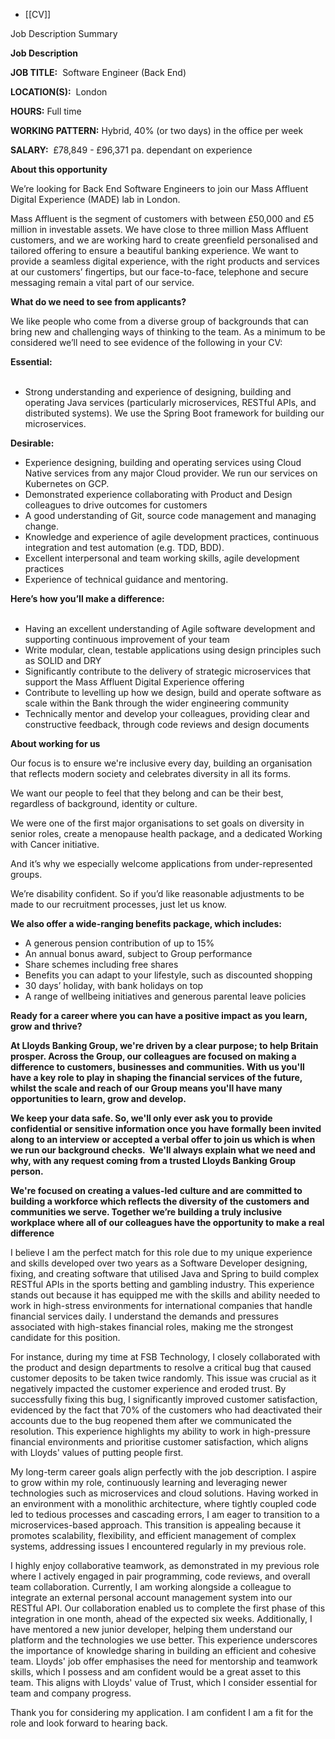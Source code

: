 - [[CV]]

Job Description Summary


**Job Description**

**JOB TITLE:**  Software Engineer (Back End)

**LOCATION(S):**  London

**HOURS:** Full time

**WORKING PATTERN:** Hybrid, 40% (or two days) in the office per week

**SALARY:**  £78,849 - £96,371 pa. dependant on experience

**About this opportunity**

We’re looking for Back End Software Engineers to join our Mass Affluent Digital Experience (MADE) lab in London.  
  
Mass Affluent is the segment of customers with between £50,000 and £5 million in investable assets. We have close to three million Mass Affluent customers, and we are working hard to create greenfield personalised and tailored offering to ensure a beautiful banking experience. We want to provide a seamless digital experience, with the right products and services at our customers’ fingertips, but our face-to-face, telephone and secure messaging remain a vital part of our service.

**What do we need to see from applicants?**

We like people who come from a diverse group of backgrounds that can bring new and challenging ways of thinking to the team. As a minimum to be considered we’ll need to see evidence of the following in your CV:

**Essential:**  
 

- Strong understanding and experience of designing, building and operating Java services (particularly microservices, RESTful APIs, and distributed systems). We use the Spring Boot framework for building our microservices.

**Desirable:**

- Experience designing, building and operating services using Cloud Native services from any major Cloud provider. We run our services on Kubernetes on GCP.
- Demonstrated experience collaborating with Product and Design colleagues to drive outcomes for customers
- A good understanding of Git, source code management and managing change.
- Knowledge and experience of agile development practices, continuous integration and test automation (e.g. TDD, BDD).
- Excellent interpersonal and team working skills, agile development practices
- Experience of technical guidance and mentoring.

**Here’s how you’ll make a difference:**  
 

- Having an excellent understanding of Agile software development and supporting continuous improvement of your team
- Write modular, clean, testable applications using design principles such as SOLID and DRY
- Significantly contribute to the delivery of strategic microservices that support the Mass Affluent Digital Experience offering
- Contribute to levelling up how we design, build and operate software as scale within the Bank through the wider engineering community
- Technically mentor and develop your colleagues, providing clear and constructive feedback, through code reviews and design documents

  
**About working for us**

Our focus is to ensure we're inclusive every day, building an organisation that reflects modern society and celebrates diversity in all its forms.

We want our people to feel that they belong and can be their best, regardless of background, identity or culture.

We were one of the first major organisations to set goals on diversity in senior roles, create a menopause health package, and a dedicated Working with Cancer initiative.

And it’s why we especially welcome applications from under-represented groups.

We’re disability confident. So if you’d like reasonable adjustments to be made to our recruitment processes, just let us know.

**We also offer a wide-ranging benefits package, which includes:**

- A generous pension contribution of up to 15%
- An annual bonus award, subject to Group performance
- Share schemes including free shares
- Benefits you can adapt to your lifestyle, such as discounted shopping
- 30 days’ holiday, with bank holidays on top
- A range of wellbeing initiatives and generous parental leave policies

**Ready for a career where you can have a positive impact as you learn, grow and thrive?**

**At Lloyds Banking Group, we're driven by a clear purpose; to help Britain prosper. Across the Group, our colleagues are focused on making a difference to customers, businesses and communities. With us you'll have a key role to play in shaping the financial services of the future, whilst the scale and reach of our Group means you'll have many opportunities to learn, grow and develop.**

**We keep your data safe. So, we'll only ever ask you to provide confidential or sensitive information once you have formally been invited along to an interview or accepted a verbal offer to join us which is when we run our background checks.  We'll always explain what we need and why, with any request coming from a trusted Lloyds Banking Group person.** 

**We're focused on creating a values-led culture and are committed to building a workforce which reflects the diversity of the customers and communities we serve. Together we’re building a truly inclusive workplace where all of our colleagues have the opportunity to make a real difference**





I believe I am the perfect match for this role due to my unique experience and skills developed over two years as a Software Developer designing, fixing, and creating software that utilised Java and Spring to build complex RESTful APIs in the sports betting and gambling industry. This experience stands out because it has equipped me with the skills and ability needed to work in high-stress environments for international companies that handle financial services daily. I understand the demands and pressures associated with high-stakes financial roles, making me the strongest candidate for this position.

For instance, during my time at FSB Technology, I closely collaborated with the product and design departments to resolve a critical bug that caused customer deposits to be taken twice randomly. This issue was crucial as it negatively impacted the customer experience and eroded trust. By successfully fixing this bug, I significantly improved customer satisfaction, evidenced by the fact that 70% of the customers who had deactivated their accounts due to the bug reopened them after we communicated the resolution. This experience highlights my ability to work in high-pressure financial environments and prioritise customer satisfaction, which aligns with Lloyds' values of putting people first.

My long-term career goals align perfectly with the job description. I aspire to grow within my role, continuously learning and leveraging newer technologies such as microservices and cloud solutions. Having worked in an environment with a monolithic architecture, where tightly coupled code led to tedious processes and cascading errors, I am eager to transition to a microservices-based approach. This transition is appealing because it promotes scalability, flexibility, and efficient management of complex systems, addressing issues I encountered regularly in my previous role.

I highly enjoy collaborative teamwork, as demonstrated in my previous role where I actively engaged in pair programming, code reviews, and overall team collaboration. Currently, I am working alongside a colleague to integrate an external personal account management system into our RESTful API. Our collaboration enabled us to complete the first phase of this integration in one month, ahead of the expected six weeks. Additionally, I have mentored a new junior developer, helping them understand our platform and the technologies we use better. This experience underscores the importance of knowledge sharing in building an efficient and cohesive team. Lloyds' job offer emphasises the need for mentorship and teamwork skills, which I possess and am confident would be a great asset to this team. This aligns with Lloyds' value of Trust, which I consider essential for team and company progress.

Thank you for considering my application. I am confident I am a fit for the role and look forward to hearing back.